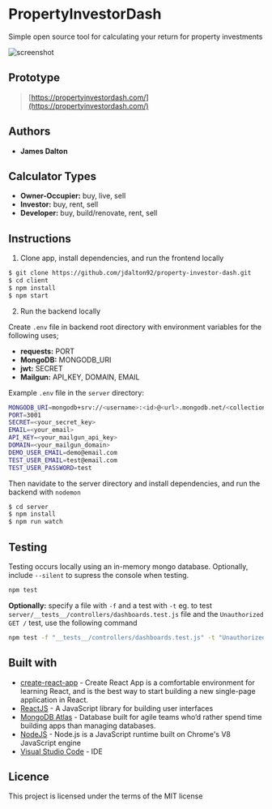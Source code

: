# **PropertyInvestorDash**

Simple open source tool for calculating your return for property investments

![screenshot](https://i.imgur.com/nJQBojs.png)

## Prototype

> [https://propertyinvestordash.com/](https://propertyinvestordash.com/)

## Authors

- **James Dalton**

## Calculator Types

- **Owner-Occupier:** buy, live, sell
- **Investor:** buy, rent, sell
- **Developer:** buy, build/renovate, rent, sell

## Instructions

1. Clone app, install dependencies, and run the frontend locally

```sh
$ git clone https://github.com/jdalton92/property-investor-dash.git
$ cd client
$ npm install
$ npm start
```

2. Run the backend locally

Create `.env` file in backend root directory with environment variables for the following uses;

- **requests:** PORT
- **MongoDB:** MONGODB_URI
- **jwt:** SECRET
- **Mailgun:** API_KEY, DOMAIN, EMAIL

Example `.env` file in the `server` directory:

```sh
MONGODB_URI=mongodb+srv://<username>:<id>@<url>.mongodb.net/<collection-name>
PORT=3001
SECRET=<your_secret_key>
EMAIL=<your_email>
API_KEY=<your_mailgun_api_key>
DOMAIN=<your_mailgun_domain>
DEMO_USER_EMAIL=demo@email.com
TEST_USER_EMAIL=test@email.com
TEST_USER_PASSWORD=test
```

Then navidate to the server directory and install dependencies, and run the backend with `nodemon`

```sh
$ cd server
$ npm install
$ npm run watch
```

## Testing

Testing occurs locally using an in-memory mongo database. Optionally, include `--silent` to supress the console when testing.

```sh
npm test
```

**Optionally:** specify a file with `-f` and a test with `-t` eg. to test `server/__tests__/controllers/dashboards.test.js` file and the `Unauthorized GET /` test, use the following command

```sh
npm test -f "__tests__/controllers/dashboards.test.js" -t "Unauthorized GET /"
```

## Built with

- [create-react-app](https://github.com/facebook/create-react-app) - Create React App is a comfortable environment for learning React, and is the best way to start building a new single-page application in React.
- [ReactJS](https://reactjs.org/) - A JavaScript library for building user interfaces
- [MongoDB Atlas](https://www.mongodb.com/cloud/atlas) - Database built for agile teams who’d rather spend time building apps than managing databases.
- [NodeJS](https://nodejs.org/en/) - Node.js is a JavaScript runtime built on Chrome's V8 JavaScript engine
- [Visual Studio Code](https://code.visualstudio.com/) - IDE

## Licence

This project is licensed under the terms of the MIT license
